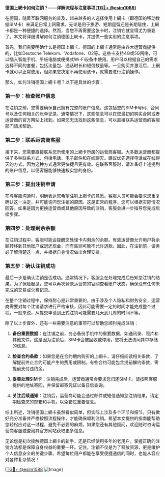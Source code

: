 **德国上網卡如何注销？——详解流程与注意事项[[TG💪+ @esim1088](https://t.me/s/esim1088)]**

在德国，随着互联网服务的普及，越来越多的人选择使用上網卡（即德国的移动数据SIM卡）来满足日常上网需求。无论是用于旅游、短期逗留还是长期居住，上網卡都是一种便捷的选择。然而，当您不再需要这张卡时，注销它就显得尤为重要了。本文将详细讲解如何注销德国上網卡，并提供一些实用的注意事项。

首先，我们需要明确什么是德国上網卡。德国的上網卡通常是由各大运营商提供的，比如Deutsche Telekom、Vodafone、O2等。这些卡支持4G或5G网络，可以插入智能手机、平板电脑或便携式Wi-Fi设备中使用。用户可以根据自己的需求选择不同的套餐，包括流量包、通话时长和短信数量等。一旦购买并激活后，上網卡就可以正常使用，但如果您决定不再使用该卡，就需要进行注销操作。

那么，如何注销德国上網卡呢？以下是具体的步骤：

### **第一步：检查账户信息**
在注销之前，您需要确保自己拥有完整的账户信息。这包括您的SIM卡号码、合同号以及任何相关的账单记录。通常情况下，这些信息可以在您最初的购买合同或者运营商的官方网站上找到。如果您无法找到这些信息，可以直接联系运营商的客服部门请求帮助。

### **第二步：联系运营商客服**
接下来，您需要直接联系您所使用的上網卡所属的运营商客服。大多数运营商都提供了多种联系方式，包括电话、电子邮件和在线聊天。建议优先选择电话或在线聊天的方式，因为这种方式通常更快捷且更有效。在联系客服时，请准备好上述提到的账户信息，以便客服能够快速核实您的身份。

### **第三步：提出注销申请**
在与客服沟通时，明确表达您希望注销上網卡的意愿。客服人员可能会要求您重复确认这一决定，并可能询问您注销的原因。这是正常的程序，您可以根据实际情况回答。如果是因为更换运营商或其他原因导致的注销，客服会进一步指导您完成后续步骤。

### **第四步：处理剩余余额**
在注销过程中，客服可能会提醒您处理卡内剩余的余额。有些运营商允许用户将余额转移到其他账户或退还现金，而有些则可能不允许退款。因此，在注销前，请务必了解清楚这一点，并根据自身情况做出合理安排。

### **第五步：确认注销成功**
最后一步是确认注销是否成功。通常情况下，客服会在处理完成后告知您注销的结果。为了保险起见，您可以再次登录运营商的官网查看账户状态，确保没有任何未完成的交易或欠费记录。

在整个注销过程中，保持耐心是非常重要的。由于涉及个人隐私和财务安全，运营商需要对每个注销请求进行严格审核，因此可能需要一定的时间才能完成整个过程。一般来说，从提交申请到正式注销可能需要几天到几周的时间不等。

除了以上步骤外，还有一些需要注意的事项可以帮助您顺利完成注销：

1. **备份重要数据**：在注销之前，务必备份手机中的重要数据，如通讯录、照片和其他文件。这是因为注销后，SIM卡会被回收或停用，您将无法访问其中存储的信息。
   
2. **检查合约条款**：如果您是在合约期内购买的上網卡，请仔细阅读相关条款，了解提前终止合约可能产生的费用或限制。有些合约可能包含提前解约条款，需提前支付违约金。

3. **妥善处理SIM卡**：注销完成后，运营商通常会要求您归还SIM卡。请按照客服提供的地址寄回，并保留邮寄凭证以备日后查询。

4. **关注后续通知**：注销后，运营商可能会通过邮件或短信通知您注销结果。请定期检查您的邮箱和手机，以免错过重要信息。

综上所述，注销德国上網卡虽然看似简单，但实际上涉及多个环节和细节。只有做好充分准备并严格按照流程操作，才能确保顺利注销。希望本文提供的指南能帮助您轻松应对这一过程，避免不必要的麻烦。如果您还有其他疑问，欢迎随时咨询运营商客服或查阅其官方网站获取更多信息。

无论您是初次接触德国上網卡的新手，还是已经使用多年的老用户，掌握正确的注销方法都是保障自身权益的重要一环。记住，注销不仅是为了释放资源，更是维护个人信息安全的关键步骤。希望每位用户都能在享受便捷通信的同时，也能从容应对各种复杂情况！

[[TG💪+ @esim1088](https://t.me/s/esim1088) ![Image](https://i.postimg.cc/4NQfJmqS/Snipaste-2025-05-13-00-14-12.png)]